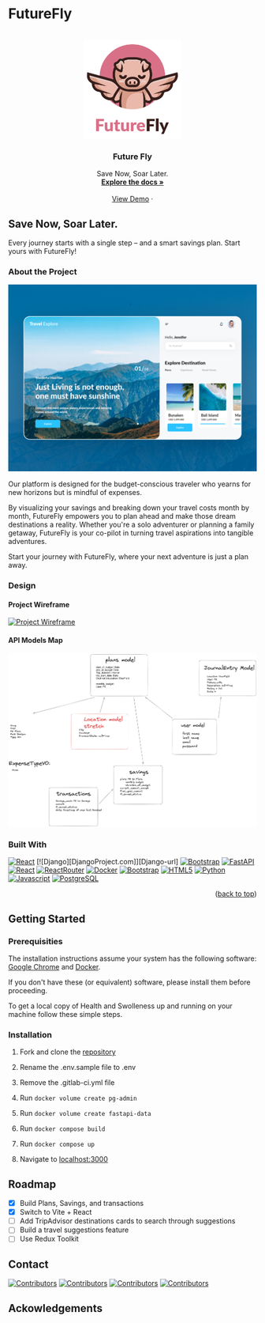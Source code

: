 # FutureFly

<!-- PROJECT LOGO -->
<br />
<div align="center">
  <a href="https://gitlab.com/team-10HR/travel-saver-app">
    <img src="images/futurefly_logo.svg" alt="Logo" width="200" height="200">
  </a>

  <h3 align="center">Future Fly</h3>

  <p align="center">
    Save Now, Soar Later.
    <br />
    <a href="https://gitlab.com/team-10HR/travel-saver-app"><strong>Explore the docs »</strong></a>
    <br />
    <br />
    <a href="https://gitlab.com/team-10HR/travel-saver-app">View Demo</a>
    ·
  </p>
</div>


## Save Now, Soar Later.

Every journey starts with a single step – and a smart savings plan. Start yours with FutureFly!

### About the Project

[![Project Name Screen Shot][project-screenshot]](https://gitlab.com/team-10HR/travel-saver-app)

Our platform is designed for the budget-conscious traveler who yearns for new horizons but is mindful of expenses.

By visualizing your savings and breaking down your travel costs month by month, FutureFly empowers you to plan ahead and make those dream destinations a reality. Whether you're a solo adventurer or planning a family getaway, FutureFly is your co-pilot in turning travel aspirations into tangible adventures.

Start your journey with FutureFly, where your next adventure is just a plan away.

### Design

#### Project Wireframe
[![Project Wireframe][FutureFly_wireframe]](https://gitlab.com/team-10HR/travel-saver-app)

#### API Models Map
[![Project API Models][FutureFly_API_Models]](https://gitlab.com/team-10HR/travel-saver-app)

### Built With

[![React][React.js]][React-url] [![Django][DjangoProject.com]][Django-url] [![Bootstrap][Bootstrap.com]][Bootstrap-url] [![FastAPI][Fastapi.tiangolo.com]][Fastapi-url] [![React][React.js]][React-url] [![ReactRouter][ReactRouter.com]][ReactRouter-url] [![Docker][Docker.com]][Docker-url] [![Bootstrap][Bootstrap.com]][Bootstrap-url] [![HTML5][HTML5.com]][HTML5-url] [![Python][Python.org]][Python-url] [![Javascript][Javascript.com]][Javascript-url] [![PostgreSQL][PostgreSQL.org]][PostgreSQL-url]


<p align="right">(<a href="#readme-top">back to top</a>)</p>

## Getting Started
### Prerequisities

The installation instructions assume your system has the following software: [Google Chrome](https://www.google.com/chrome/) and [Docker](https://www.docker.com/).

If you don't have these (or equivalent) software, please install them before proceeding.

To get a local copy of Health and Swolleness up and running on your machine follow these simple steps.

### Installation

1. Fork and clone the [repository](https://gitlab.com/the-stay-at-homies/module3-project-gamma)

2. Rename the .env.sample file to .env

3. Remove the .gitlab-ci.yml file

4. Run `docker volume create pg-admin`

5. Run `docker volume create fastapi-data`

6. Run `docker compose build`

7. Run `docker compose up`

8. Navigate to [localhost:3000](http://localhost:3000/)

## Roadmap

- [x] Build Plans, Savings, and transactions
- [x] Switch to Vite + React
- [ ] Add TripAdvisor destinations cards to search through suggestions
- [ ] Build a travel suggestions feature
- [ ] Use Redux Toolkit

## Contact

[![Contributors][britley-desir]][britley-url]
[![Contributors][dominick-cross]][dom-url]
[![Contributors][tamekia-n]][tamekia-url]
[![Contributors][jose-sirven]][jose-url]

## Ackowledgements

<!-- MARKDOWN LINKS & IMAGES -->
<!-- https://www.markdownguide.org/basic-syntax/#reference-style-links -->
[project-screenshot]: images/futurefly_sameple.jpeg

[FutureFly_wireframe]: images/FutureFly-wireframe.png

[FutureFly_API_Models]: images/Futurefly_API_Model.png

[Fastapi.tiangolo.com]: https://img.shields.io/badge/Fastapi-009688?style=for-the-badge&logo=fastapi&logoColor=white
[FastAPI-url]: https://fastapi.tiangolo.com/

[React.js]: https://img.shields.io/badge/React-61DAFB?style=for-the-badge&logo=react&logoColor=white
[React-url]: https://reactjs.org/

[Bootstrap.com]: https://img.shields.io/badge/Bootstrap-7952B3?style=for-the-badge&logo=bootstrap&logoColor=white
[Bootstrap-url]: https://getbootstrap.com

[Docker.com]: https://img.shields.io/badge/Docker-2496ED?style=for-the-badge&logo=docker&logoColor=white
[Docker-url]: https://www.docker.com/

[HTML5.com]: https://img.shields.io/badge/HTML5-E34F26?style=for-the-badge&logo=html5&logoColor=white
[HTML5-url]: https://developer.mozilla.org/en-US/docs/Web/HTML

[Python.org]: https://img.shields.io/badge/Python-3776AB?style=for-the-badge&logo=python&logoColor=white
[Python-url]: https://www.python.org/

[Javascript.com]: https://img.shields.io/badge/JavaScript-F7DF1E?style=for-the-badge&logo=javascript&logoColor=white
[Javascript-url]: https://developer.mozilla.org/en-US/docs/Web/JavaScript

[PostgreSQL.org]: https://img.shields.io/badge/PostgreSQL-4169E1?style=for-the-badge&logo=postgresql&logoColor=white
[PostgreSQL-url]: https://www.postgresql.org/

[ReactRouter.com]: https://img.shields.io/badge/React_Router-CA4245?style=for-the-badge&logo=reactrouter&logoColor=white
[ReactRouter-url]: https://reactrouter.com/en/main

[britley-desir]: https://img.shields.io/badge/Britley_Desir-0A66C2?logo=linkedin&style=for-the-badge
[britley-url]: https://www.linkedin.com/in/britleydesir/

[jose-sirven]: https://img.shields.io/badge/Jose_Sirven-0A66C2?logo=linkedin&style=for-the-badge
[jose-url]: https://www.linkedin.com/in/joesirven/

[tamekia-n]: https://img.shields.io/badge/Tamekia_N.-0A66C2?logo=linkedin&style=for-the-badge
[tamekia-url]: https://www.linkedin.com/in/tamekia-n-95a15916a/

[dominick-cross]: https://img.shields.io/badge/Dominick_Cross-0A66C2?logo=linkedin&style=for-the-badge
[dom-url]: https://www.linkedin.com/in/dominick-cross/



<!--
## Install Extensions

- Prettier: <https://marketplace.visualstudio.com/items?itemName=esbenp.prettier-vscode>
- Black Formatter: <https://marketplace.visualstudio.com/items?itemName=ms-python.black-formatter>

## Deliverables

- [ ] Wire-frame diagrams
- [ ] API documentation
- [ ] Project is deployed to Caprover (BE, DB) & GitLab-pages (FE)
- [ ] GitLab issue board is setup and in use (or project management tool of choice)
- [ ] Journals

## Project layout

The layout of the project is just like all of the projects
you did with `docker-compose` in module #2. You will create
a directory in the root of the repository for each service
that you add to your project just like those previous
projects were setup.

### Directories

Several directories have been added to your project. The
directories `docs` and `journals` are places for you and
your team-mates to, respectively, put any documentation
about your project that you create and to put your
project-journal entries. See the _README.md_ file in each
directory for more info.

The other directories, `ghi` and `api`, are services, that
you can start building off of.

Inside of `ghi` is a minimal React app that has an "under
construction" page. It is setup similarly to all of the
other React projects that you have worked on.

Inside of `api` is a minimal FastAPI application.
"Where are all the files?" you might ask? Well, the
`main.py` file is the whole thing, and go take look inside
of it... There's not even much in there..., hmm? That is
FastAPI, we'll learn more about it in the coming days. Can
you figure out what this little web-application does even
though you haven't learned about FastAPI yet?

Also in `api` is a directory for your migrations.
If you choose to use PostgreSQL, then you'll want to use
migrations to control your database. Unlike Django, where
migrations were automatically created for you, you'll write
yours by hand using DDL. Don't worry about not knowing what
DDL means; we have you covered. There's a sample migration
in there that creates two tables so you can see what they
look like.

The Dockerfile and Dockerfile.dev run your migrations
for you automatically.

### Other files

The following project files have been created as a minimal
starting point. Please follow the guidance for each one for
a most successful project.

- `docker-compose.yaml`: there isn't much in here, just a
  **really** simple UI and FastAPI service. Add services
  (like a database) to this file as you did with previous
  projects in module #2.
- `.gitlab-ci.yml`: This is your "ci/cd" file where you will
  configure automated unit tests, code quality checks, and
  the building and deployment of your production system.
  Currently, all it does is deploy an "under construction"
  page to your production UI on GitLab and a sample backend
  to CapRover. We will learn much more about this file.
- `.gitignore`: This is a file that prevents unwanted files
  from getting added to your repository, files like
  `pyc` files, `__pycache__`, etc. We've set it up so that
  it has a good default configuration for Python projects.
- `.env.sample`: This file is a template to copy when
  creating environment variables for your team. Create a
  copy called `.env` and put your own passwords in here
  without fear of it being committed to git (see `.env`
  listed in `.gitignore`). You can also put team related
  environment variables in here, things like api and signing
  keys that shouldn't be committed; these should be
  duplicated in your deployed environments.

## How to complete the initial deploy

There will be further guidance on completing the initial
deployment, but it just consists of these steps:

### Setup GitLab repo/project

- make sure this project is in a group. If it isn't, stop
  now and move it to a GitLab group
- remove the fork relationship: In GitLab go to:

  Settings -> General -> Advanced -> Remove fork relationship

- add these GitLab CI/CD variables:
  - PUBLIC_URL : this is your gitlab pages URL
  - REACT_APP_API_HOST: enter "blank" for now

#### Your GitLab pages URL

You can't find this in GitLab until after you've done a deploy
but you can figure it out yourself from your GitLab project URL.

If this is your project URL

https://gitlab.com/GROUP_NAME/PROJECT_NAME

then your GitLab pages URL will be

https://GROUP_NAME.gitlab.io/PROJECT_NAME

### Initialize CapRover

1. Attain IP address and domain from an instructor
1. Follow the steps in the CD Cookbook in Learn.

### Update GitLab CI/CD variables

Copy the service URL for your CapRover service and then paste
that into the value for the REACT_APP_API_HOST CI/CD variable
in GitLab.

### Deploy it

Merge a change into main to kick off the initial deploy. Once the build pipeline
finishes you should be able to see an "under construction" page on your GitLab
pages site. -->
